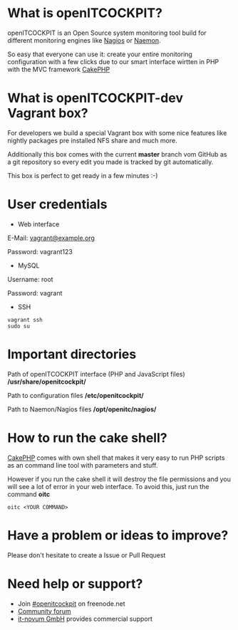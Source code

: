 # What is openITCOCKPIT?
openITCOCKPIT is an Open Source system monitoring tool build for different monitoring engines like [Nagios](https://www.nagios.org/) or [Naemon](http://www.naemon.org/).

So easy that everyone can use it: create your entire monitoring configuration with a few clicks due to our smart interface wirtten in PHP with the MVC framework [CakePHP](http://book.cakephp.org/2.0/en/contents.html)

# What is openITCOCKPIT-dev Vagrant box?
For developers we build a special Vagrant box with some nice features like nightly packages pre installed NFS share and much more.

Additionally this box comes with the current **master** branch vom GitHub as a git repository so every edit you made is tracked by git automatically.

This box is perfect to get ready in a few minutes :-)

# User credentials
* Web interface

E-Mail: vagrant@example.org

Password: vagrant123

* MySQL

Username: root

Password: vagrant

* SSH
````
vagrant ssh
sudo su
````

# Important directories
Path of openITCOCKPIT interface (PHP and JavaScript files)
**/usr/share/openitcockpit/**

Path to configuration files
**/etc/openitcockpit/**

Path to Naemon/Nagios files
**/opt/openitc/nagios/**

# How to run the cake shell?
[CakePHP](http://book.cakephp.org/2.0/en/console-and-shells.html) comes with own shell that makes it very easy to run PHP scripts as an command line tool with parameters and stuff.

However if you run the cake shell it will destroy the file permissions and you will see a lot of error in your web interface. To avoid this, just run the command **oitc**
````
oitc <YOUR COMMAND>
````

# Have a problem or ideas to improve?
Please don't hesitate to create a Issue or Pull Request

# Need help or support?
* Join [#openitcockpit](http://webchat.freenode.net/?channels=openitcockpit) on freenode.net
* [Community forum](http://openitcockpit.org/forum.html)
* [it-novum GmbH](http://www.it-novum.com/en/support-openitcockpit-en.html) provides commercial support